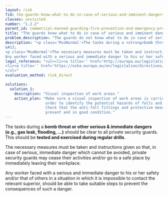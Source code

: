 ```yaml
---
layout: risk
fid: the-guards-know-what-to-do-in-case-of-serious-and-imminent-dangers
classes: unvisited
number: "1.2.2"
parent_id: commercial-manned-guarding-fire-prevention-and-emergency-procedures
title: "The guards know what to do in case of serious and imminent dangers."
problem_description: "The guards do not know what to do in case of serious and imminent dangers."
description: "<p class='MsoNormal'>The tasks during a <strong>bomb threat or other serious &amp; immediate dangers (e.g., gas leak, flooding, ...)</strong> should be clear to all private security guards. This should be <strong>tested and exercised during regular drills</strong>.</p>&#13;
&#13;
<p class='MsoNormal'>The necessary measures must be taken and instructions given so that, in case of serious, immediate danger which cannot be avoided, private security guards may cease their activities and/or go to a safe place by immediately leaving their workplace.</p><p>&#13;
Any worker faced with a serious and immediate danger to his or her safety and/or that of others in a situation in which it is impossible to contact the relevant superior, should be able to take suitable steps to prevent the consequences of such a danger.</p>"
legal_reference: "<ul><li><a title='' href='http://europa.eu/legislation_summaries/employment_and_social_policy/health_hygiene_safety_at_work/c11113_en.htm' rel='nofollow' target='_blank'>89/391/CEE Implementing measures to improve the health and safety of workers (framework directive).</a></li>&#13;
<li><a title='' href='https://osha.europa.eu/en/legislation/directives/workplaces-equipment-signs-personal-protective-equipment/osh-directives/2' rel='nofollow' target='_blank'>89/654/EEC Directive on the minimum safety and health requirements for the workplace</a>.</li>&#13;
</ul>"
evaluation_method: risk_direct

solutions:
  solution_1:
    description: "Visual inspection of work areas."
    action_plan: "Make sure a visual inspection of work areas is carried out in
                  order to identify the potential hazards of falls and slips.
                  Check that the anti-fall fittings and protective measures are
                  present and in good condition."
---
```

The tasks during a **bomb threat or other serious & immediate dangers (e.g.,
gas leak, flooding, ...)** should be clear to all private security guards.
This should be **tested and exercised during regular drills**.

The necessary measures must be taken and instructions given so that, in case
of serious, immediate danger which cannot be avoided, private security guards
may cease their activities and/or go to a safe place by immediately leaving
their workplace.

Any worker faced with a serious and immediate danger to his or her safety
and/or that of others in a situation in which it is impossible to contact the
relevant superior, should be able to take suitable steps to prevent the
consequences of such a danger.


